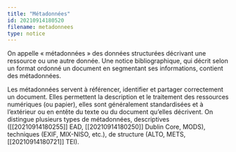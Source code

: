 ```yaml
---
title: "Métadonnées"
id: 20210914180520
filename: metadonnees
type: notice
---
```


On appelle « métadonnées » des données structurées décrivant une ressource ou une autre donnée. Une notice bibliographique, qui décrit selon un format ordonné un document en segmentant ses informations, contient des métadonnées.

Les métadonnées servent à référencer, identifier et partager correctement un document. Elles permettent la description et le traitement des ressources numériques (ou papier), elles sont généralement standardisées et à l’extérieur ou en entête du texte ou du document qu’elles décrivent. 
On distingue plusieurs types de métadonnées, descriptives ([[20210914180255]] EAD, [[20210914180250]] Dublin Core, MODS), techniques (EXIF, MIX-NISO, etc.), de structure (ALTO, METS, [[20210914180721]] TEI).

